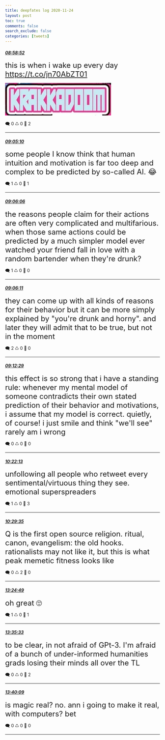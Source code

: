 ```yaml
---
title: deepfates log 2020-11-24
layout: post
toc: true
comments: false
search_exclude: false
categories: [tweets]
---
```



#### <a href = "https://twitter.com/deepfates/status/1331266042136432640">*08:58:52*</a>

<font size="5">this is when i wake up every day  https://t.co/jn70AbZT01</font>

![image from twitter](/images/from_twitter/EnmbaObWEAQ4DZB.jpg)


🗨️ 0 ♺ 0 🤍  2   

---
    
#### <a href = "https://twitter.com/deepfates/status/1331267624798351360">*09:05:10*</a>

<font size="5">some people I know think that human intuition and motivation is far too deep and complex to be predicted by so-called AI.  😂</font>



🗨️ 1 ♺ 0 🤍  1   

---
    
#### <a href = "https://twitter.com/deepfates/status/1331267859507412992">*09:06:06*</a>

<font size="5">the reasons people claim for their actions are often very complicated and multifarious. when those same actions could be predicted by a much simpler model  ever watched your friend fall in love with a random bartender when they're drunk?</font>



🗨️ 1 ♺ 0 🤍  0   

---
    
#### <a href = "https://twitter.com/deepfates/status/1331267880319639553">*09:06:11*</a>

<font size="5">they can come up with all kinds of reasons for their behavior but it can be more simply explained by "you're drunk and horny". and later they will admit that to be true, but not in the moment</font>



🗨️ 2 ♺ 0 🤍  0   

---
    
#### <a href = "https://twitter.com/deepfates/status/1331269466156576768">*09:12:29*</a>

<font size="5">this effect is so strong that i have a standing rule:   whenever my mental model of someone contradicts their own stated prediction of their behavior and motivations, i assume that my model is correct.  quietly, of course! i just smile and think "we'll see"  rarely am i wrong</font>



🗨️ 0 ♺ 0 🤍  0   

---
    
#### <a href = "https://twitter.com/deepfates/status/1331287015216865280">*10:22:13*</a>

<font size="5">unfollowing all people who retweet every sentimental/virtuous thing they see.  emotional superspreaders</font>



🗨️ 1 ♺ 0 🤍  3   

---
    
#### <a href = "https://twitter.com/deepfates/status/1331288869703208962">*10:29:35*</a>

<font size="5">Q is the first open source religion. ritual, canon, evangelism: the old hooks.   rationalists may not like it, but this is what peak memetic fitness looks like</font>



🗨️ 0 ♺ 2 🤍  0   

---
    
#### <a href = "https://twitter.com/deepfates/status/1331332971228368899">*13:24:49*</a>

<font size="5">oh great 🙄</font>



🗨️ 1 ♺ 0 🤍  1   

---
    
#### <a href = "https://twitter.com/deepfates/status/1331335670648893440">*13:35:33*</a>

<font size="5">to be clear, in not afraid of GPt-3. I'm afraid of a bunch of under-informed humanities grads losing their minds all over the TL</font>



🗨️ 0 ♺ 0 🤍  2   

---
    
#### <a href = "https://twitter.com/deepfates/status/1331336829799329792">*13:40:09*</a>

<font size="5">is magic real? no.  ann i going to make it real, with computers? bet</font>



🗨️ 0 ♺ 0 🤍  0   

---
    
            

